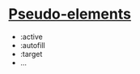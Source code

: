 # [Pseudo-elements](https://developer.mozilla.org/en-US/docs/Web/CSS/Pseudo-classes)

- :active
- :autofill
- :target
- ...
